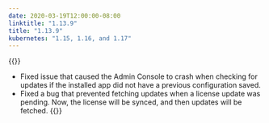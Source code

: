 ```yaml
---
date: 2020-03-19T12:00:00-08:00
linktitle: "1.13.9"
title: "1.13.9"
kubernetes: "1.15, 1.16, and 1.17"
---
```


{{<fixes>}}
* Fixed issue that caused the Admin Console to crash when checking for updates if the installed app did not have a previous configuration saved. 
* Fixed a bug that prevented fetching updates when a license update was pending. Now, the license will be synced, and then updates will be fetched.
{{</fixes>}}
